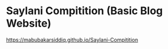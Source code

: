 # Saylani Compitition (Basic Blog Website)
  

 https://mabubakarsiddiq.github.io/Saylani-Compitition
